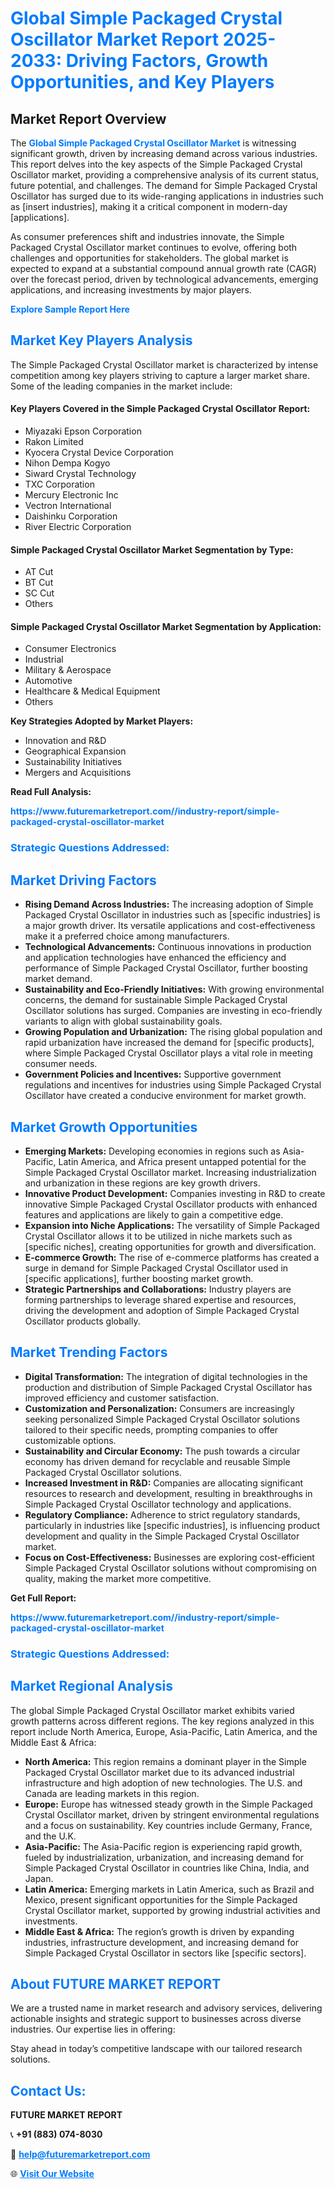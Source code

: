 <h1 style="color: #007BFF;">Global Simple Packaged Crystal Oscillator Market Report 2025-2033: Driving Factors, Growth Opportunities, and Key Players</h1>

<section id="overview">
<h2>Market Report Overview</h2>
<p>The <a href="https://www.futuremarketreport.com//industry-report/simple-packaged-crystal-oscillator-market" style="color: #007BFF; text-decoration: none;"><strong>Global Simple Packaged Crystal Oscillator Market</strong></a> is witnessing significant growth, driven by increasing demand across various industries. This report delves into the key aspects of the Simple Packaged Crystal Oscillator market, providing a comprehensive analysis of its current status, future potential, and challenges. The demand for Simple Packaged Crystal Oscillator has surged due to its wide-ranging applications in industries such as [insert industries], making it a critical component in modern-day [applications].</p>
<p>As consumer preferences shift and industries innovate, the Simple Packaged Crystal Oscillator market continues to evolve, offering both challenges and opportunities for stakeholders. The global market is expected to expand at a substantial compound annual growth rate (CAGR) over the forecast period, driven by technological advancements, emerging applications, and increasing investments by major players.</p>
</section>

<section id="overview">
<p><a href="https://www.futuremarketreport.com//request-sample/reportId=75793" style="color: #007BFF; text-decoration: none;"><strong>Explore Sample Report Here</strong></a></p>
</section>

<section id="key-players">
<h2 style="color: #007BFF;">Market Key Players Analysis</h2>
<p>The Simple Packaged Crystal Oscillator market is characterized by intense competition among key players striving to capture a larger market share. Some of the leading companies in the market include:</p>
<h4>Key Players Covered in the Simple Packaged Crystal Oscillator Report:</h4>
<ul><li>Miyazaki Epson Corporation</li><li>Rakon Limited</li><li>Kyocera Crystal Device Corporation</li><li>Nihon Dempa Kogyo</li><li>Siward Crystal Technology</li><li>TXC Corporation</li><li>Mercury Electronic Inc</li><li>Vectron International</li><li>Daishinku Corporation</li><li>River Electric Corporation</li></ul>
<h4>Simple Packaged Crystal Oscillator Market Segmentation by Type:</h4>
<ul><li>AT Cut</li><li>BT Cut</li><li>SC Cut</li><li>Others</li></ul>

<h4>Simple Packaged Crystal Oscillator Market Segmentation by Application:</h4>
<ul><li>Consumer Electronics</li><li>Industrial</li><li>Military &amp; Aerospace</li><li>Automotive</li><li>Healthcare &amp; Medical Equipment</li><li>Others</li></ul>
<p><strong>Key Strategies Adopted by Market Players:</strong></p>
<ul>
<li>Innovation and R&D</li>
<li>Geographical Expansion</li>
<li>Sustainability Initiatives</li>
<li>Mergers and Acquisitions</li>
</ul>
</section>

<section>
<p><strong>Read Full Analysis: </strong></p><a href="https://www.futuremarketreport.com//industry-report/simple-packaged-crystal-oscillator-market" style="color: #007BFF; text-decoration: none;"><strong>https://www.futuremarketreport.com//industry-report/simple-packaged-crystal-oscillator-market</strong></a>
<h3 style="color: #007BFF;">Strategic Questions Addressed:</h3>
</section>

<section id="driving-factors">
<h2 style="color: #007BFF;">Market Driving Factors</h2>
<ul>
<li><strong>Rising Demand Across Industries:</strong> The increasing adoption of Simple Packaged Crystal Oscillator in industries such as [specific industries] is a major growth driver. Its versatile applications and cost-effectiveness make it a preferred choice among manufacturers.</li>
<li><strong>Technological Advancements:</strong> Continuous innovations in production and application technologies have enhanced the efficiency and performance of Simple Packaged Crystal Oscillator, further boosting market demand.</li>
<li><strong>Sustainability and Eco-Friendly Initiatives:</strong> With growing environmental concerns, the demand for sustainable Simple Packaged Crystal Oscillator solutions has surged. Companies are investing in eco-friendly variants to align with global sustainability goals.</li>
<li><strong>Growing Population and Urbanization:</strong> The rising global population and rapid urbanization have increased the demand for [specific products], where Simple Packaged Crystal Oscillator plays a vital role in meeting consumer needs.</li>
<li><strong>Government Policies and Incentives:</strong> Supportive government regulations and incentives for industries using Simple Packaged Crystal Oscillator have created a conducive environment for market growth.</li>
</ul>
</section>

<section id="growth-opportunities">
<h2 style="color: #007BFF;">Market Growth Opportunities</h2>
<ul>
<li><strong>Emerging Markets:</strong> Developing economies in regions such as Asia-Pacific, Latin America, and Africa present untapped potential for the Simple Packaged Crystal Oscillator market. Increasing industrialization and urbanization in these regions are key growth drivers.</li>
<li><strong>Innovative Product Development:</strong> Companies investing in R&D to create innovative Simple Packaged Crystal Oscillator products with enhanced features and applications are likely to gain a competitive edge.</li>
<li><strong>Expansion into Niche Applications:</strong> The versatility of Simple Packaged Crystal Oscillator allows it to be utilized in niche markets such as [specific niches], creating opportunities for growth and diversification.</li>
<li><strong>E-commerce Growth:</strong> The rise of e-commerce platforms has created a surge in demand for Simple Packaged Crystal Oscillator used in [specific applications], further boosting market growth.</li>
<li><strong>Strategic Partnerships and Collaborations:</strong> Industry players are forming partnerships to leverage shared expertise and resources, driving the development and adoption of Simple Packaged Crystal Oscillator products globally.</li>
</ul>
</section>

<section id="trending-factors">
<h2 style="color: #007BFF;">Market Trending Factors</h2>
<ul>
<li><strong>Digital Transformation:</strong> The integration of digital technologies in the production and distribution of Simple Packaged Crystal Oscillator has improved efficiency and customer satisfaction.</li>
<li><strong>Customization and Personalization:</strong> Consumers are increasingly seeking personalized Simple Packaged Crystal Oscillator solutions tailored to their specific needs, prompting companies to offer customizable options.</li>
<li><strong>Sustainability and Circular Economy:</strong> The push towards a circular economy has driven demand for recyclable and reusable Simple Packaged Crystal Oscillator solutions.</li>
<li><strong>Increased Investment in R&D:</strong> Companies are allocating significant resources to research and development, resulting in breakthroughs in Simple Packaged Crystal Oscillator technology and applications.</li>
<li><strong>Regulatory Compliance:</strong> Adherence to strict regulatory standards, particularly in industries like [specific industries], is influencing product development and quality in the Simple Packaged Crystal Oscillator market.</li>
<li><strong>Focus on Cost-Effectiveness:</strong> Businesses are exploring cost-efficient Simple Packaged Crystal Oscillator solutions without compromising on quality, making the market more competitive.</li>
</ul>
</section>

<section>
<p><strong>Get Full Report: </strong></p><a href="https://www.futuremarketreport.com//industry-report/simple-packaged-crystal-oscillator-market" style="color: #007BFF; text-decoration: none;"><strong>https://www.futuremarketreport.com//industry-report/simple-packaged-crystal-oscillator-market</strong></a>
<h3 style="color: #007BFF;">Strategic Questions Addressed:</h3>
</section>


<section id="regional-analysis">
<h2 style="color: #007BFF;">Market Regional Analysis</h2>
<p>The global Simple Packaged Crystal Oscillator market exhibits varied growth patterns across different regions. The key regions analyzed in this report include North America, Europe, Asia-Pacific, Latin America, and the Middle East & Africa:</p>
<ul>
<li><strong>North America:</strong> This region remains a dominant player in the Simple Packaged Crystal Oscillator market due to its advanced industrial infrastructure and high adoption of new technologies. The U.S. and Canada are leading markets in this region.</li>
<li><strong>Europe:</strong> Europe has witnessed steady growth in the Simple Packaged Crystal Oscillator market, driven by stringent environmental regulations and a focus on sustainability. Key countries include Germany, France, and the U.K.</li>
<li><strong>Asia-Pacific:</strong> The Asia-Pacific region is experiencing rapid growth, fueled by industrialization, urbanization, and increasing demand for Simple Packaged Crystal Oscillator in countries like China, India, and Japan.</li>
<li><strong>Latin America:</strong> Emerging markets in Latin America, such as Brazil and Mexico, present significant opportunities for the Simple Packaged Crystal Oscillator market, supported by growing industrial activities and investments.</li>
<li><strong>Middle East & Africa:</strong> The region’s growth is driven by expanding industries, infrastructure development, and increasing demand for Simple Packaged Crystal Oscillator in sectors like [specific sectors].</li>
</ul>
</section>

<footer>
<h2 style="color: #007BFF;">About FUTURE MARKET REPORT</h2>
<p>We are a trusted name in market research and advisory services, delivering actionable insights and strategic support to businesses across diverse industries. Our expertise lies in offering:</p>

<p>Stay ahead in today’s competitive landscape with our tailored research solutions.</p>

<h2 style="color: #007BFF;">Contact Us:</h2>
<p><strong>FUTURE MARKET REPORT</strong></p>
<p>📞 <strong>+91 (883) 074-8030</strong></p>
<p>📧 <strong><a href="mailto:help@futuremarketreport.com" style="color: #007BFF;">help@futuremarketreport.com</a></strong></p>
<p>🌐 <strong><a href="https://www.futuremarketreport.com/" style="color: #007BFF;">Visit Our Website</a></strong></p>
</footer>